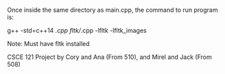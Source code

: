Once inside the same directory as main.cpp, the command to run program is:

 g++ -std=c++14 *.cpp fltk/*.cpp -lfltk -lfltk_images

Note: Must have fltk installed

CSCE 121 Project by Cory and Ana (From 510), and Mirel and Jack (From 508)